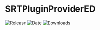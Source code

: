 # SRTPluginProviderED
![Release](https://img.shields.io/github/v/release/SpeedrunTooling/SRTPluginProviderED?label=current%20release&style=for-the-badge)
![Date](https://img.shields.io/github/release-date/SpeedrunTooling/SRTPluginProviderED?style=for-the-badge)
![Downloads](https://img.shields.io/github/downloads/SpeedrunTooling/SRTPluginProviderED/total?color=%23007EC6&style=for-the-badge)

